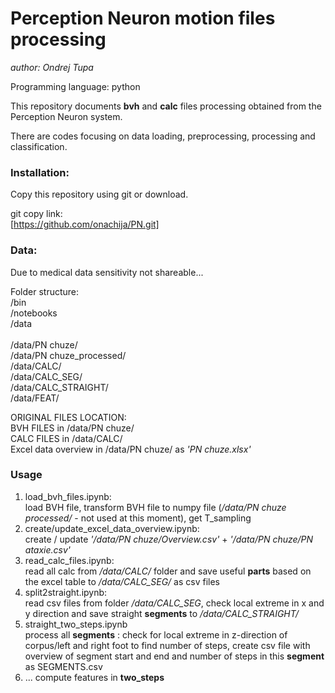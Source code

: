 # Perception Neuron motion files processing

*author: Ondrej Tupa*

Programming language: python

This repository documents **bvh** and **calc** files processing obtained from the Perception Neuron system.
 
There are codes focusing on data loading, preprocessing, processing and classification.

### Installation:

Copy this repository using git or download. <br/>

git copy link:<br/>
[https://github.com/onachija/PN.git]


### Data:

Due to medical data sensitivity not shareable...<br/>

Folder structure:<br/>
/bin<br/>
/notebooks<br/>
/data<br/>
<br/>
/data/PN chuze/<br/>
/data/PN chuze_processed/<br/>
/data/CALC/<br/>
/data/CALC_SEG/<br/>
/data/CALC_STRAIGHT/<br/>
/data/FEAT/<br/>

ORIGINAL FILES LOCATION:<br/>
BVH FILES in /data/PN chuze/<br/>
CALC FILES in /data/CALC/<br/>
Excel data overview in /data/PN chuze/ as _'PN chuze.xlsx'_



### Usage

1) load_bvh_files.ipynb:<br/>
load BVH file, transform BVH file to numpy file (_/data/PN chuze processed/_ - not used at this moment), get T_sampling
2) create/update_excel_data_overview.ipynb:<br/>
create / update _'/data/PN chuze/Overview.csv'_ + _'/data/PN chuze/PN ataxie.csv'_
3) read_calc_files.ipynb:<br/>
read all calc from _/data/CALC/_ folder and save useful **parts** based on the excel table to _/data/CALC_SEG/_ as csv files 
4) split2straight.ipynb:<br/>
read csv files from folder _/data/CALC_SEG_, check local extreme in x and y direction and save straight **segments** to _/data/CALC_STRAIGHT/_
5) straight_two_steps.ipynb<br/>
process all **segments** : check for local extreme in z-direction of corpus/left and right foot to find number of steps, 
create csv file with overview of segment start and end and number of steps in this **segment** as SEGMENTS.csv
6) ...
compute features in **two_steps**